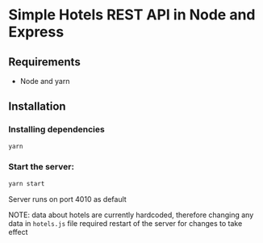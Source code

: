 # Simple Hotels REST API in Node and Express

## Requirements

- Node and yarn

## Installation

### Installing dependencies

```bash
yarn
```

### Start the server:

```bash
yarn start
```

Server runs on port 4010 as default

NOTE: data about hotels are currently hardcoded, therefore changing any data in `hotels.js` file required restart of the server for changes to take effect
